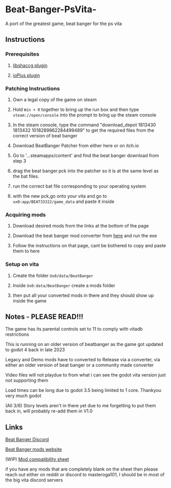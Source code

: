 # Beat-Banger-PsVita-
A port of the greatest game, beat banger for the ps vita


## Instructions 

### Prerequisites 

1. [libshaccg plugin](https://github.com/OsirizX/ShaRKF00D)

2. [ioPlus plugin](https://www.gamebrew.org/wiki/IoPlus_Vita)


### Patching Instructions

1. Own a legal copy of the game on steam

2. Hold `Win + R` together to bring up the run box and then type `steam://open/console` into the prompt to bring up the steam console

3. In the steam console, type the command "download_depot 1813430 1813432 1018289862284499489" to get the required files from the correct version of beat banger

4. Download BeatBanger Patcher from either here or on itch.io

5. Go to '...steamapps/content' and find the beat banger download from step 3 

6. drag the beat banger pck into the patcher so it is at the same level as the bat files.

7. run the correct bat file corresponding to your operating system

8. with the new pck,go onto your vita and go to `ux0:app/BEAT33322/game_data` and paste it inside


### Acquiring mods

1. Download desired mods from the links at the bottom of the page

2. Download the beat banger mod converter from [here](https://github.com/masteroga101/Beat-Banger-Vita-mod-converter) and run the exe

3. Follow the instructions on that page, cant be bothered to copy and paste them to here 


### Setup on vita

1. Create the folder  `Ux0/data/BeatBanger`

2. Inside `Ux0:data/BeatBanger` create a mods folder

3. then put all your converted mods in there and they should show up inside the game




## Notes - PLEASE READ!!!

The game has its parental controls set to 11 to comply with vitadb restrictions 

This is running on an older version of beatbanger as the game got updated to godot 4 back in late 2023

Legacy and Demo mods have to converted to Release via a converter, via either an older version of beat banger or a community made converter 

Video files will not playdue to from what i can see the godot vita version just not supporting them

Load times can be long due to godot 3.5 being limited to 1 core. Thankyou very much godot

(All 3/6) Story levels aren't in there yet due to me forgetting to put them back in, will probably re-add them in V1.0


## Links

[Beat Banger Discord](https://discord.gg/beatbanger)

[Beat Banger mods website](https://mods.beatbanger.com/)

(WIP) [Mod compatibility sheet](https://docs.google.com/spreadsheets/d/1CTd_hSYfUu6HME95VpTPoaIcraqyYKCRfINEARivMIE/edit?usp=drivesdk)

if you have any mods that are completely blank on the sheet then please reach out either on reddit or discord to masteroga101, I should be in most of the big vita discord servers



